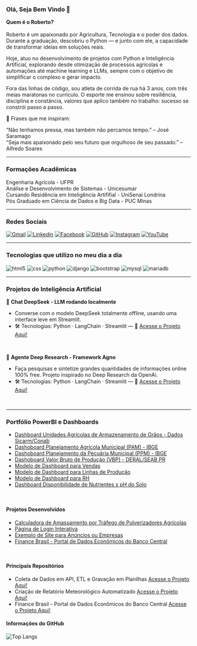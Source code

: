 ### Olá, Seja Bem Vindo 🤝<br>
<b>Quem é o Roberto?</b> <br><br>
Roberto é um apaixonado por Agricultura, Tecnologia e o poder dos dados. Durante a graduação, descobriu o Python — e junto com ele, a capacidade de transformar ideias em soluções reais.

Hoje, atuo no desenvolvimento de projetos com Python e Inteligência Artificial, explorando desde otimização de processos agrícolas e automações até machine learning e LLMs, sempre com o objetivo de simplificar o complexo e gerar impacto.

Fora das linhas de código, sou atleta de corrida de rua há 3 anos, com três meias maratonas no currículo. O esporte me ensinou sobre resiliência, disciplina e constância, valores que aplico também no trabalho: sucesso se constrói passo a passo.

💬 Frases que me inspiram:

“Não tenhamos pressa, mas também não percamos tempo.” – José Saramago <br>
“Seja mais apaixonado pelo seu futuro que orgulhoso de seu passado.” – Alfredo Soares
<hr>

### **Formações Acadêmicas**
Engenharia Agrícola - UFPR    
Análise e Desenvolvimento de Sistemas - Unicesumar   
Cursando Residência em Inteligência Artififial - UniSenai Londrina  
Pós Graduado em Ciência de Dados e Big Data - PUC Minas  
<hr>

### **Redes Sociais**

[![Gmail](https://img.shields.io/badge/Gmail-D14836?style=for-the-badge&logo=gmail&logoColor=white)](mailto:roberto.junior1202@gmail.com)
[![Linkedin](https://img.shields.io/badge/LinkedIn-0077B5?style=for-the-badge&logo=linkedin&logoColor=white)](https://www.linkedin.com/in/robertojunior1202/)
[![Facebook](https://img.shields.io/badge/Facebook-1877F2?style=for-the-badge&logo=facebook&logoColor=white)](https://www.facebook.com/roberto.junior.77964/?locale=pt_BR)
[![GitHub](https://img.shields.io/badge/GitHub-100000?style=for-the-badge&logo=github&logoColor=white)](https://github.com/robertojunior1202)
[![Instagram](https://img.shields.io/badge/Instagram-E4405F?style=for-the-badge&logo=instagram&logoColor=white)](https://www.instagram.com/roberto_junior1202/)
[![YouTube](https://img.shields.io/badge/YouTube-FF0000?style=for-the-badge&logo=youtube&logoColor=white)](https://www.youtube.com/channel/UCZnreLJq2GG8bnEFeyYcJiA)
<hr>

### **Tecnologias que utilizo no meu dia a dia**
<div style="display:inline_block">
    <img align ="center" alt= "html5" src="https://img.shields.io/badge/HTML5-E34F26?style=for-the-badge&logo=html5&logoColor=white">
    <img align ="center" alt= "css" src="https://img.shields.io/badge/CSS3-1572B6?style=for-the-badge&logo=css3&logoColor=white">
    <img align ="center" alt= "python" src="https://img.shields.io/badge/Python-14354C?style=for-the-badge&logo=python&logoColor=white">
    <img align ="center" alt= "django" src="https://img.shields.io/badge/Django-092E20?style=for-the-badge&logo=django&logoColor=white">
    <img align ="center" alt= "bootstrap" src="https://img.shields.io/badge/Bootstrap-563D7C?style=for-the-badge&logo=bootstrap&logoColor=white">
    <img align ="center" alt= "mysql" src="https://img.shields.io/badge/MySQL-00000F?style=for-the-badge&logo=mysql&logoColor=white">
    <img align ="center" alt= "mariadb" src="https://img.shields.io/badge/MariaDB-003545?style=for-the-badge&logo=mariadb&logoColor=white">
    
</div>
<hr>

### **Projetos de Inteligência Artificial**
💬 **Chat DeepSeek - LLM rodando localmente**
 - Converse com o modelo DeepSeek totalmente offline, usando uma interface leve em Streamlit.<br>
 - 🛠 Tecnologias: Python · LangChain · Streamlit — 📂 <a href="https://github.com/robertojunior1202/deepseek-local-chat.git" target="_blank"> Acesse o Projeto Aqui!</a>

<br>

 💬 **Agente Deep Research  - Framework Agno**
 - Faça pesquisas e sintetize grandes quantidades de informações online 100% free. Projeto inspirado no Deep Research da OpenAi. <br>
 - 🛠 Tecnologias: Python · LangChain · Streamlit — 📂 <a href="https://github.com/robertojunior1202/deepseek-local-chat.git" target="_blank"> Acesse o Projeto Aqui!</a>



<br/>
<hr>

### **Portfólio PowerBI e Dashboards**
- [Dashboard Unidades Agrícolas de Armazenamento de Grãos - Dados Sicarm/Conab](https://app.powerbi.com/view?r=eyJrIjoiOGI0ODYxYmYtYjNkZi00YjgyLTg4OGUtZTRiMWY3NDk5MmU1IiwidCI6IjRmODQ2YWVmLTY3ZDYtNGRmZC1iYjcxLTBiMDA5YjgwMjdiNSJ9)
- [Dashoboard Planejamento Agrícola Municipal (PAM) - IBGE](https://app.powerbi.com/view?r=eyJrIjoiYjc0ZWM5YjItMDc5ZC00YTJjLWJlZjMtOTBlYTgzNTJkMWZlIiwidCI6IjRmODQ2YWVmLTY3ZDYtNGRmZC1iYjcxLTBiMDA5YjgwMjdiNSJ9) 
- [Dashoboard Planejamento da Pecuária Municipal (PPM) - IBGE](https://app.powerbi.com/view?r=eyJrIjoiOTAwZDhlM2EtYTVmMS00MjE5LWE1MWQtNThmYTk3YTY0MGU2IiwidCI6IjRmODQ2YWVmLTY3ZDYtNGRmZC1iYjcxLTBiMDA5YjgwMjdiNSJ9)
- [Dashoboard Valor Bruto de Produção (VBP) - DERAL/SEAB PR](https://app.powerbi.com/view?r=eyJrIjoiNjg1ZDdlMWMtY2IyYy00OGIwLThjOWYtNTNiYjA3YjA2ZTAwIiwidCI6IjRmODQ2YWVmLTY3ZDYtNGRmZC1iYjcxLTBiMDA5YjgwMjdiNSJ9)
- [Modelo de Dashboard para Vendas](https://app.powerbi.com/view?r=eyJrIjoiZTU0ZjQwZGMtMGM5My00Yjc1LTljNTktM2JjMTg0YjYxNjU3IiwidCI6IjRmODQ2YWVmLTY3ZDYtNGRmZC1iYjcxLTBiMDA5YjgwMjdiNSJ9)
- [Modelo de Dashboard para Linhas de Produção ](https://app.powerbi.com/view?r=eyJrIjoiMzZhYzg0NTAtYjYyNC00OWNmLTkyMjctNzRiZjYxNjc1Njk2IiwidCI6IjRmODQ2YWVmLTY3ZDYtNGRmZC1iYjcxLTBiMDA5YjgwMjdiNSJ9)
- [Modelo de Dashboard para RH](https://app.powerbi.com/view?r=eyJrIjoiMzAwNTY1NTQtYWNlNi00MjM5LWJmZTYtMmE3MWViNzliYjE0IiwidCI6IjRmODQ2YWVmLTY3ZDYtNGRmZC1iYjcxLTBiMDA5YjgwMjdiNSJ9)
- [Dashboard Disponibilidade de Nutrientes x pH do Solo ](https://app.powerbi.com/view?r=eyJrIjoiMjM1NzAxOTctNDc1ZS00OGYyLWI5NjUtZTdkZTI1OTRhM2EwIiwidCI6IjRmODQ2YWVmLTY3ZDYtNGRmZC1iYjcxLTBiMDA5YjgwMjdiNSJ9)


<br/>

#### **Projetos Desenvolvidos**
 - [Calculadora de Amassamento por Tráfego de Pulverizadores Agrícolas](https://sweet-crostata-4bbe93.netlify.app/)
 - [Página de Login Interativa](https://resonant-frangipane-34fb39.netlify.app/)
 - [Exemplo de Site para Anúncios ou Empresas](https://658db6ce4abcd61212ff709c--friendly-dango-7dbf83.netlify.app/)
 - [Finance Brasil - Portal de Dados Econômicos do Banco Central](https://financebrasil.streamlit.app/)


<br/>

#### **Principais Repositórios**
- Coleta de Dados em API, ETL e Gravação em Planilhas <a href="https://github.com/robertojunior1202/Portfolio-Python/blob/main/Consumo%20de%20API%20e%20ETL%20com%20Python" target="_blank"> Acesse o Projeto Aqui!</a>
- Criação de Relatório Meteorológico Automatizado <a href="https://github.com/robertojunior1202/Relatorio_de_Meteorologia_e_Alertas_de_Doencas" target="_blank"> Acesse o Projeto Aqui!</a>
- Finance Brasil - Portal de Dados Econômicos do Banco Central <a href="https://github.com/robertojunior1202/FinanceBR" target="_blank"> Acesse o Projeto Aqui!</a>

#### **Informações do GitHub**

![Top Langs](https://github-readme-stats.vercel.app/api/top-langs/?username=robertojunior1202&layout=compact)
  
